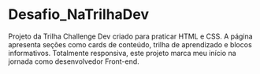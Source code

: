 # Desafio_NaTrilhaDev
Projeto da Trilha Challenge Dev criado para praticar HTML e CSS. A página apresenta seções como cards de conteúdo, trilha de aprendizado e blocos informativos. Totalmente responsiva, este projeto marca meu início na jornada como desenvolvedor Front-end.
